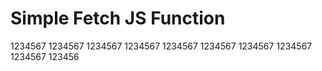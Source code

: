 # Simple Fetch JS Function 



1234567
1234567
1234567
1234567
1234567
1234567
1234567
1234567
1234567
123456

